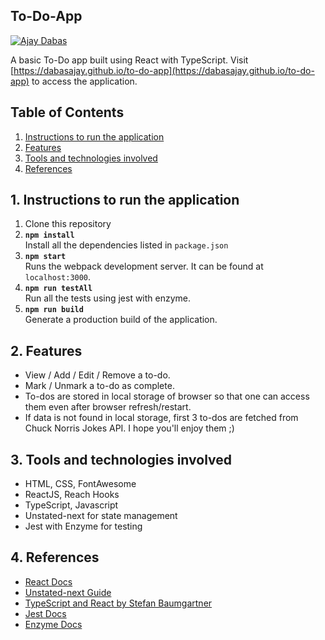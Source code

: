 ## To-Do-App

[![Ajay Dabas](https://img.shields.io/badge/Ajay-Dabas-825ee4.svg)](https://dabasajay.github.io)

A basic To-Do app built using React with TypeScript. Visit [https://dabasajay.github.io/to-do-app](https://dabasajay.github.io/to-do-app) to access the application.

## Table of Contents

1. [Instructions to run the application](#1-instructions-to-run-the-application)
2. [Features](#2-features)
3. [Tools and technologies involved](#3-tools-and-technologies-involved)
4. [References](#4-references)

## 1. Instructions to run the application

1.  Clone this repository
2.  **`npm install`**<br>
    Install all the dependencies listed in `package.json`
3.  **`npm start`**<br>
    Runs the webpack development server. It can be found at `localhost:3000`.
4.  **`npm run testAll`**<br>
    Run all the tests using jest with enzyme.
5.  **`npm run build`**<br>
    Generate a production build of the application.

## 2. Features

- View / Add / Edit / Remove a to-do.
- Mark / Unmark a to-do as complete.
- To-dos are stored in local storage of browser so that one can access them even after browser refresh/restart.
- If data is not found in local storage, first 3 to-dos are fetched from Chuck Norris Jokes API. I hope you'll enjoy them ;)

## 3. Tools and technologies involved

- HTML, CSS, FontAwesome
- ReactJS, Reach Hooks
- TypeScript, Javascript
- Unstated-next for state management
- Jest with Enzyme for testing

## 4. References

- [React Docs](https://reactjs.org/docs/hooks-intro.html)
- [Unstated-next Guide](https://github.com/jamiebuilds/unstated-next#guide)
- [TypeScript and React by Stefan Baumgartner](https://fettblog.eu/typescript-react/)
- [Jest Docs](https://jestjs.io/docs/en/expect)
- [Enzyme Docs](https://enzymejs.github.io/enzyme/docs/api/)